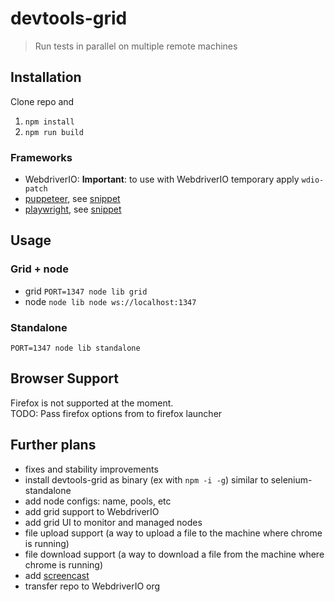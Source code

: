 # devtools-grid

> Run tests in parallel on multiple remote machines

## Installation

Clone repo and 

1. `npm install`
2. `npm run build`

### Frameworks

- WebdriverIO: **Important**: to use with WebdriverIO temporary apply `wdio-patch`
- [puppeteer](https://github.com/puppeteer/puppeteer), see [snippet](docs/PUPPETEER.md)
- [playwright](https://github.com/microsoft/playwright), see [snippet](docs/PLAYWRIGHT.md)

## Usage

### Grid + node

- grid `PORT=1347 node lib grid`
- node `node lib node ws://localhost:1347`

### Standalone

`PORT=1347 node lib standalone`

## Browser Support

Firefox is not supported at the moment.  
TODO: Pass firefox options from to firefox launcher

## Further plans

- fixes and stability improvements
- install devtools-grid as binary (ex with `npm -i -g`) similar to selenium-standalone
- add node configs: name, pools, etc
- add grid support to WebdriverIO
- add grid UI to monitor and managed nodes
- file upload support (a way to upload a file to the machine where chrome is running)
- file download support (a way to download a file from the machine where chrome is running)
- add [screencast](https://docs.browserless.io/blog/2020/06/09/screencast.html)
- transfer repo to WebdriverIO org
